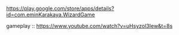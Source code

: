 
https://play.google.com/store/apps/details?id=com.eminKarakaya.WizardGame


gameplay :: 
https://www.youtube.com/watch?v=uHsyzol3Iew&t=8s
